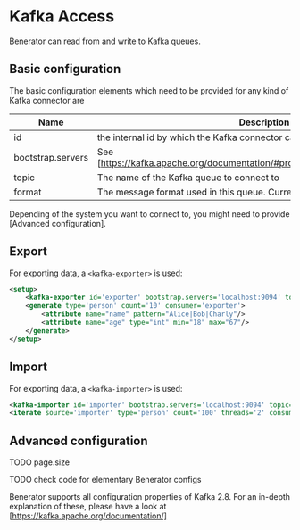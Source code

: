 # Kafka Access

Benerator can read from and write to Kafka queues.


## Basic configuration

The basic configuration elements which need to be provided for any kind of Kafka connector are

| Name | Description |
| --- | --- |
| id | the internal id by which the Kafka connector can be accessed in Benerator |
| bootstrap.servers | See [https://kafka.apache.org/documentation/#producerconfigs_bootstrap.servers]
| topic | The name of the Kafka queue to connect to |
| format | The message format used in this queue. Currently, only 'json' is supported |

Depending of the system you want to connect to, 
you might need to provide [Advanced configuration].


## Export

For exporting data, a ```<kafka-exporter>``` is used:

```xml
<setup>
    <kafka-exporter id='exporter' bootstrap.servers='localhost:9094' topic='kafka-demo' format='json'/>
    <generate type='person' count='10' consumer='exporter'>
        <attribute name="name" pattern="Alice|Bob|Charly"/>
        <attribute name="age" type="int" min="18" max="67"/>
    </generate>
</setup>

```
## Import

For exporting data, a ```<kafka-importer>``` is used:

```xml
<kafka-importer id='importer' bootstrap.servers='localhost:9094' topic='kafka-demo' format='json'/>
<iterate source='importer' type='person' count='100' threads='2' consumer='ConsoleExporter'/>
```

## Advanced configuration

TODO page.size

TODO check code for elementary Benerator configs

Benerator supports all configuration properties of Kafka 2.8.
For an in-depth explanation of these, please have a look at 
[https://kafka.apache.org/documentation/]